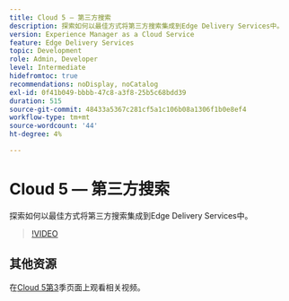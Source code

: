 ```yaml
---
title: Cloud 5 — 第三方搜索
description: 探索如何以最佳方式将第三方搜索集成到Edge Delivery Services中。
version: Experience Manager as a Cloud Service
feature: Edge Delivery Services
topic: Development
role: Admin, Developer
level: Intermediate
hidefromtoc: true
recommendations: noDisplay, noCatalog
exl-id: 0f41b049-bbbb-47c8-a3f8-25b5c68bdd39
duration: 515
source-git-commit: 48433a5367c281cf5a1c106b08a1306f1b0e8ef4
workflow-type: tm+mt
source-wordcount: '44'
ht-degree: 4%

---
```


# Cloud 5 — 第三方搜索

探索如何以最佳方式将第三方搜索集成到Edge Delivery Services中。

>[!VIDEO](https://video.tv.adobe.com/v/3452634?quality=12&learn=on&captions=chi_hans)

## 其他资源

在[Cloud 5第3](../cloud5-season-3.md)季页面上观看相关视频。
